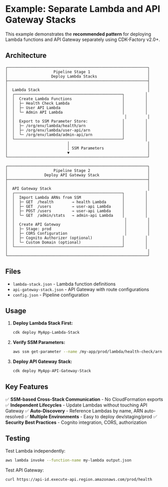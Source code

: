 # Example: Separate Lambda and API Gateway Stacks

This example demonstrates the **recommended pattern** for deploying Lambda functions and API Gateway separately using CDK-Factory v2.0+.

## Architecture

```
┌─────────────────────────────────────────────────────────────┐
│                    Pipeline Stage 1                         │
│                   Deploy Lambda Stacks                      │
├─────────────────────────────────────────────────────────────┤
│                                                             │
│  Lambda Stack                                               │
│  ┌───────────────────────────────────────────────┐         │
│  │  Create Lambda Functions                      │         │
│  │  ├─ Health Check Lambda                       │         │
│  │  ├─ User API Lambda                           │         │
│  │  └─ Admin API Lambda                          │         │
│  │                                                │         │
│  │  Export to SSM Parameter Store:               │         │
│  │  ├─ /org/env/lambda/health/arn                │         │
│  │  ├─ /org/env/lambda/user-api/arn              │         │
│  │  └─ /org/env/lambda/admin-api/arn             │         │
│  └───────────────────────────────────────────────┘         │
│                          │                                  │
│                          │ SSM Parameters                   │
│                          ▼                                  │
└─────────────────────────────────────────────────────────────┘

┌─────────────────────────────────────────────────────────────┐
│                    Pipeline Stage 2                         │
│                Deploy API Gateway Stack                     │
├─────────────────────────────────────────────────────────────┤
│                                                             │
│  API Gateway Stack                                          │
│  ┌───────────────────────────────────────────────┐         │
│  │  Import Lambda ARNs from SSM                  │         │
│  │  ├─ GET  /health        → health Lambda       │         │
│  │  ├─ GET  /users         → user-api Lambda     │         │
│  │  ├─ POST /users         → user-api Lambda     │         │
│  │  └─ GET  /admin/stats   → admin-api Lambda    │         │
│  │                                                │         │
│  │  Create API Gateway                            │         │
│  │  ├─ Stage: prod                                │         │
│  │  ├─ CORS Configuration                         │         │
│  │  ├─ Cognito Authorizer (optional)             │         │
│  │  └─ Custom Domain (optional)                  │         │
│  └───────────────────────────────────────────────┘         │
│                                                             │
└─────────────────────────────────────────────────────────────┘
```

## Files

- `lambda-stack.json` - Lambda function definitions
- `api-gateway-stack.json` - API Gateway with route configurations
- `config.json` - Pipeline configuration

## Usage

1. **Deploy Lambda Stack First:**
   ```bash
   cdk deploy MyApp-Lambda-Stack
   ```

2. **Verify SSM Parameters:**
   ```bash
   aws ssm get-parameter --name /my-app/prod/lambda/health-check/arn
   ```

3. **Deploy API Gateway Stack:**
   ```bash
   cdk deploy MyApp-API-Gateway-Stack
   ```

## Key Features

✅ **SSM-based Cross-Stack Communication** - No CloudFormation exports
✅ **Independent Lifecycles** - Update Lambdas without touching API Gateway
✅ **Auto-Discovery** - Reference Lambdas by name, ARN auto-resolved
✅ **Multiple Environments** - Easy to deploy dev/staging/prod
✅ **Security Best Practices** - Cognito integration, CORS, authorization

## Testing

Test Lambda independently:
```bash
aws lambda invoke --function-name my-lambda output.json
```

Test API Gateway:
```bash
curl https://api-id.execute-api.region.amazonaws.com/prod/health
```
